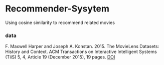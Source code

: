 # Recommender-Sysytem

Using cosine similarity to recommend related movies

### data

F. Maxwell Harper and Joseph A. Konstan. 2015. The MovieLens Datasets:
History and Context. ACM Transactions on Interactive Intelligent
Systems (TiiS) 5, 4, Article 19 (December 2015), 19 pages.
[DOI](http://dx.doi.org/10.1145/2827872)
